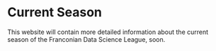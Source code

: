 # Current Season



This website will contain more detailed information about the current season of the  Franconian Data Science League, soon.
